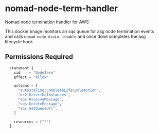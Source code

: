 # nomad-node-term-handler
Nomad node termination handler for AWS

This docker image monitors an sqs queue for asg node termination events and calls `nomad node drain -enable` and once done completes the asg lifecycle hook

## Permissions Required

```terraform
  statement {
    sid    = "NodeTerm"
    effect = "Allow"

    actions = [
      "autoscaling:CompleteLifecycleAction",
      "ec2:DescribeInstances",
      "sqs:ReceiveMessage",
      "sqs:DeleteMessage",
      "sqs:GetQueueUrl",
    ]

    resources = ["*"]
  }
```
